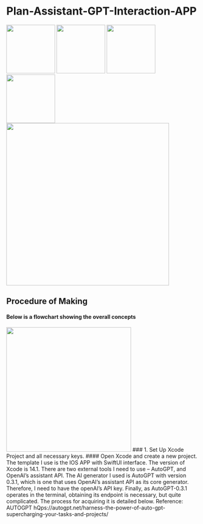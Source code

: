 # Plan-Assistant-GPT-Interaction-APP

<img src="https://github.com/bobhaotian/Plan-Assistant-GPT-Interaction-APP/assets/112147566/ead2f3d5-0b39-4eef-af86-90f4a514814f" width="128">

<img src="https://github.com/bobhaotian/Plan-Assistant-GPT-Interaction-APP/assets/112147566/971437e5-b7fe-4c91-91f1-b3a212aa733a" width="128">

<img src="https://github.com/bobhaotian/Plan-Assistant-GPT-Interaction-APP/assets/112147566/96717fdb-4f47-4d4a-802b-10b2d05a8147" width="128">

<img src="https://github.com/bobhaotian/Plan-Assistant-GPT-Interaction-APP/assets/112147566/ac2c259b-75d4-4470-b87d-fc810cbd9b54" width="128">

<img src="https://github.com/bobhaotian/Plan-Assistant-GPT-Interaction-APP/assets/112147566/f65117ca-8cee-4620-b852-102b495c7cc1" width="428">

## Procedure of Making
#### Below is a flowchart showing the overall concepts
<img src="https://github.com/bobhaotian/Plan-Assistant-GPT-Interaction-APP/assets/112147566/d4a40454-10a1-4ca8-a26c-39a30358f410" width="328">
### 1. Set Up Xcode Project and all necessary keys.
#### Open Xcode and create a new project. The template I use is the IOS APP with SwiftUI interface. The version of Xcode is 14.1. There are two external tools I need to use – AutoGPT, and OpenAI’s assistant API. The AI generator I used is AutoGPT with version 0.3.1, which is one that uses OpenAI’s assistant API as its core generator. Therefore, I need to have the openAI’s API key. Finally, as AutoGPT-0.3.1 operates in the terminal, obtaining its endpoint is necessary, but quite complicated. The process for acquiring it is detailed below.
Reference: AUTOGPT 
hQps://autogpt.net/harness-the-power-of-auto-gpt-supercharging-your-tasks-and-projects/

